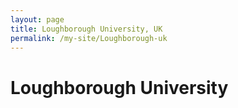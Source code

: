 ```yaml
---
layout: page
title: Loughborough University, UK
permalink: /my-site/Loughborough-uk
---
```

# Loughborough University
